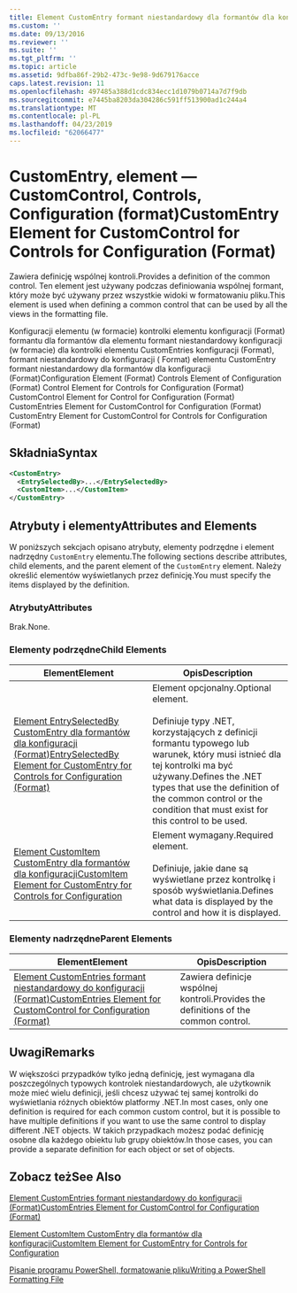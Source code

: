 ```yaml
---
title: Element CustomEntry formant niestandardowy dla formantów dla konfiguracji (Format) | Dokumentacja firmy Microsoft
ms.custom: ''
ms.date: 09/13/2016
ms.reviewer: ''
ms.suite: ''
ms.tgt_pltfrm: ''
ms.topic: article
ms.assetid: 9dfba86f-29b2-473c-9e98-9d679176acce
caps.latest.revision: 11
ms.openlocfilehash: 497485a388d1cdc834ecc1d1079b0714a7d7f9db
ms.sourcegitcommit: e7445ba8203da304286c591ff513900ad1c244a4
ms.translationtype: MT
ms.contentlocale: pl-PL
ms.lasthandoff: 04/23/2019
ms.locfileid: "62066477"
---
```

# <a name="customentry-element-for-customcontrol-for-controls-for-configuration-format"></a><span data-ttu-id="ddc4f-102">CustomEntry, element — CustomControl, Controls, Configuration (format)</span><span class="sxs-lookup"><span data-stu-id="ddc4f-102">CustomEntry Element for CustomControl for Controls for Configuration (Format)</span></span>

<span data-ttu-id="ddc4f-103">Zawiera definicję wspólnej kontroli.</span><span class="sxs-lookup"><span data-stu-id="ddc4f-103">Provides a definition of the common control.</span></span> <span data-ttu-id="ddc4f-104">Ten element jest używany podczas definiowania wspólnej formant, który może być używany przez wszystkie widoki w formatowaniu pliku.</span><span class="sxs-lookup"><span data-stu-id="ddc4f-104">This element is used when defining a common control that can be used by all the views in the formatting file.</span></span>

<span data-ttu-id="ddc4f-105">Konfiguracji elementu (w formacie) kontrolki elementu konfiguracji (Format) formantu dla formantów dla elementu formant niestandardowy konfiguracji (w formacie) dla kontrolki elementu CustomEntries konfiguracji (Format), formant niestandardowy do konfiguracji ( Format) elementu CustomEntry formant niestandardowy dla formantów dla konfiguracji (Format)</span><span class="sxs-lookup"><span data-stu-id="ddc4f-105">Configuration Element (Format) Controls Element of Configuration (Format) Control Element for Controls for Configuration (Format) CustomControl Element for Control for Configuration (Format) CustomEntries Element for CustomControl for Configuration (Format) CustomEntry Element for CustomControl for Controls for Configuration (Format)</span></span>

## <a name="syntax"></a><span data-ttu-id="ddc4f-106">Składnia</span><span class="sxs-lookup"><span data-stu-id="ddc4f-106">Syntax</span></span>

```xml
<CustomEntry>
  <EntrySelectedBy>...</EntrySelectedBy>
  <CustomItem>...</CustomItem>
</CustomEntry>

```

## <a name="attributes-and-elements"></a><span data-ttu-id="ddc4f-107">Atrybuty i elementy</span><span class="sxs-lookup"><span data-stu-id="ddc4f-107">Attributes and Elements</span></span>

<span data-ttu-id="ddc4f-108">W poniższych sekcjach opisano atrybuty, elementy podrzędne i element nadrzędny `CustomEntry` elementu.</span><span class="sxs-lookup"><span data-stu-id="ddc4f-108">The following sections describe attributes, child elements, and the parent element of the `CustomEntry` element.</span></span> <span data-ttu-id="ddc4f-109">Należy określić elementów wyświetlanych przez definicję.</span><span class="sxs-lookup"><span data-stu-id="ddc4f-109">You must specify the items displayed by the definition.</span></span>

### <a name="attributes"></a><span data-ttu-id="ddc4f-110">Atrybuty</span><span class="sxs-lookup"><span data-stu-id="ddc4f-110">Attributes</span></span>

<span data-ttu-id="ddc4f-111">Brak.</span><span class="sxs-lookup"><span data-stu-id="ddc4f-111">None.</span></span>

### <a name="child-elements"></a><span data-ttu-id="ddc4f-112">Elementy podrzędne</span><span class="sxs-lookup"><span data-stu-id="ddc4f-112">Child Elements</span></span>

|<span data-ttu-id="ddc4f-113">Element</span><span class="sxs-lookup"><span data-stu-id="ddc4f-113">Element</span></span>|<span data-ttu-id="ddc4f-114">Opis</span><span class="sxs-lookup"><span data-stu-id="ddc4f-114">Description</span></span>|
|-------------|-----------------|
|[<span data-ttu-id="ddc4f-115">Element EntrySelectedBy CustomEntry dla formantów dla konfiguracji (Format)</span><span class="sxs-lookup"><span data-stu-id="ddc4f-115">EntrySelectedBy Element for CustomEntry for Controls for Configuration (Format)</span></span>](./entryselectedby-element-for-customentry-for-controls-for-configuration-format.md)|<span data-ttu-id="ddc4f-116">Element opcjonalny.</span><span class="sxs-lookup"><span data-stu-id="ddc4f-116">Optional element.</span></span><br /><br /> <span data-ttu-id="ddc4f-117">Definiuje typy .NET, korzystających z definicji formantu typowego lub warunek, który musi istnieć dla tej kontrolki ma być używany.</span><span class="sxs-lookup"><span data-stu-id="ddc4f-117">Defines the .NET types that use the definition of the common control or the condition that must exist for this control to be used.</span></span>|
|[<span data-ttu-id="ddc4f-118">Element CustomItem CustomEntry dla formantów dla konfiguracji</span><span class="sxs-lookup"><span data-stu-id="ddc4f-118">CustomItem Element for CustomEntry for Controls for Configuration</span></span>](./customitem-element-for-customentry-for-controls-for-configuration-format.md)|<span data-ttu-id="ddc4f-119">Element wymagany.</span><span class="sxs-lookup"><span data-stu-id="ddc4f-119">Required element.</span></span><br /><br /> <span data-ttu-id="ddc4f-120">Definiuje, jakie dane są wyświetlane przez kontrolkę i sposób wyświetlania.</span><span class="sxs-lookup"><span data-stu-id="ddc4f-120">Defines what data is displayed by the control and how it is displayed.</span></span>|

### <a name="parent-elements"></a><span data-ttu-id="ddc4f-121">Elementy nadrzędne</span><span class="sxs-lookup"><span data-stu-id="ddc4f-121">Parent Elements</span></span>

|<span data-ttu-id="ddc4f-122">Element</span><span class="sxs-lookup"><span data-stu-id="ddc4f-122">Element</span></span>|<span data-ttu-id="ddc4f-123">Opis</span><span class="sxs-lookup"><span data-stu-id="ddc4f-123">Description</span></span>|
|-------------|-----------------|
|[<span data-ttu-id="ddc4f-124">Element CustomEntries formant niestandardowy do konfiguracji (Format)</span><span class="sxs-lookup"><span data-stu-id="ddc4f-124">CustomEntries Element for CustomControl for Configuration (Format)</span></span>](./customentries-element-for-customcontrol-for-controls-for-configuration-format.md)|<span data-ttu-id="ddc4f-125">Zawiera definicje wspólnej kontroli.</span><span class="sxs-lookup"><span data-stu-id="ddc4f-125">Provides the definitions of the common control.</span></span>|

## <a name="remarks"></a><span data-ttu-id="ddc4f-126">Uwagi</span><span class="sxs-lookup"><span data-stu-id="ddc4f-126">Remarks</span></span>

<span data-ttu-id="ddc4f-127">W większości przypadków tylko jedną definicję, jest wymagana dla poszczególnych typowych kontrolek niestandardowych, ale użytkownik może mieć wielu definicji, jeśli chcesz używać tej samej kontrolki do wyświetlania różnych obiektów platformy .NET.</span><span class="sxs-lookup"><span data-stu-id="ddc4f-127">In most cases, only one definition is required for each common custom control, but it is possible to have multiple definitions if you want to use the same control to display different .NET objects.</span></span> <span data-ttu-id="ddc4f-128">W takich przypadkach możesz podać definicję osobne dla każdego obiektu lub grupy obiektów.</span><span class="sxs-lookup"><span data-stu-id="ddc4f-128">In those cases, you can provide a separate definition for each object or set of objects.</span></span>

## <a name="see-also"></a><span data-ttu-id="ddc4f-129">Zobacz też</span><span class="sxs-lookup"><span data-stu-id="ddc4f-129">See Also</span></span>

[<span data-ttu-id="ddc4f-130">Element CustomEntries formant niestandardowy do konfiguracji (Format)</span><span class="sxs-lookup"><span data-stu-id="ddc4f-130">CustomEntries Element for CustomControl for Configuration (Format)</span></span>](./customentries-element-for-customcontrol-for-controls-for-configuration-format.md)

[<span data-ttu-id="ddc4f-131">Element CustomItem CustomEntry dla formantów dla konfiguracji</span><span class="sxs-lookup"><span data-stu-id="ddc4f-131">CustomItem Element for CustomEntry for Controls for Configuration</span></span>](./customitem-element-for-customentry-for-controls-for-configuration-format.md)

[<span data-ttu-id="ddc4f-132">Pisanie programu PowerShell, formatowanie pliku</span><span class="sxs-lookup"><span data-stu-id="ddc4f-132">Writing a PowerShell Formatting File</span></span>](./writing-a-powershell-formatting-file.md)
